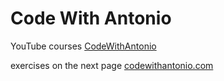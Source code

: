 # Code With Antonio

YouTube courses [CodeWithAntonio](https://www.youtube.com/@codewithantonio)

exercises on the next page [codewithantonio.com](https://www.codewithantonio.com/)
